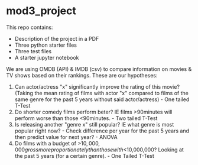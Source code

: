 # mod3_project

This repo contains:
* Description of the project in a PDF
* Three python starter files
* Three test files
* A starter jupyter notebook

We are using OMDB (API) & IMDB (csv) to compare information on movies & TV shows based on their rankings.
These are our hypotheses:
1. Can actor/actress "x" significantly improve the rating of this movie? (Taking the mean rating of films with actor "x" compared to films of the same genre for  the past 5 years without said actor/actress) - One tailed T-Test
2. Do shorter comedy films perform beter? IE films >90minutes will perform worse than those <90minutes. - Two tailed T-Test
3. Is releasing another "genre x" still popular? IE what genre is most popular right now? - Check difference per year for the past 5 years and then predict value for next year? - ANOVA
4. Do films with a budget of >$10,000,000 gross more proportionately than those with <$10,000,000? Looking at the past 5 years (for a certain genre). - One Tailed T-Test